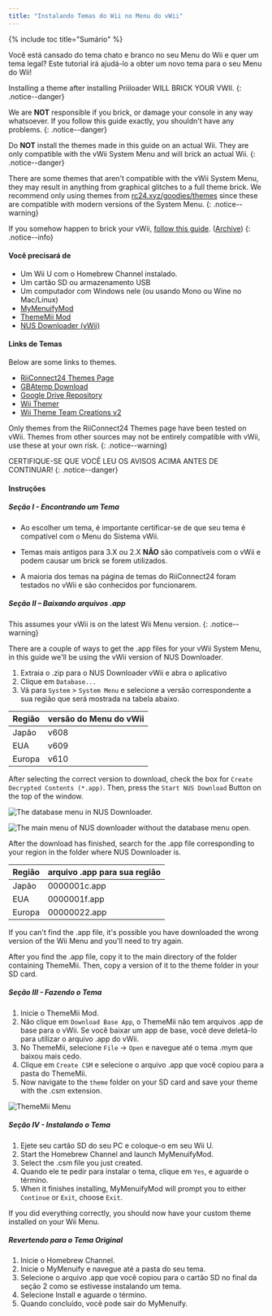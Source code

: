 ```yaml
---
title: "Instalando Temas do Wii no Menu do vWii"
---
```


{% include toc title="Sumário" %}

Você está cansado do tema chato e branco no seu Menu do Wii e quer um tema legal? Este tutorial irá ajudá-lo a obter um novo tema para o seu Menu do Wii!

Installing a theme after installing Priiloader WILL BRICK YOUR VWII.
{: .notice--danger}

We are **NOT** responsible if you brick, or damage your console in any way whatsoever. If you follow this guide exactly, you shouldn't have any problems.
{: .notice--danger}

Do **NOT** install the themes made in this guide on an actual Wii. They are only compatible with the vWii System Menu and will brick an actual Wii.
{: .notice--danger}

There are some themes that aren't compatible with the vWii System Menu, they may result in anything from graphical glitches to a full theme brick. We recommend only using themes from [rc24.xyz/goodies/themes](https://rc24.xyz/goodies/themes/) since these are compatible with modern versions of the System Menu.
{: .notice--warning}

If you somehow happen to brick your vWii, [follow this guide](https://gbatemp.net/threads/guide-vwii-unbrick-guide-by-garyodernichts.528329). ([Archive](https://web.archive.org/web/20200213194233/https://gbatemp.net/threads/guide-vwii-unbrick-guide-by-garyodernichts.528329/))
{: .notice--info}

#### Você precisará de

* Um Wii U com o Homebrew Channel instalado.
* Um cartão SD ou armazenamento USB
* Um computador com Windows nele (ou usando Mono ou Wine no Mac/Linux)
* [MyMenuifyMod](https://hbb1.oscwii.org/hbb/MyMenuifyMod/MyMenuifyMod.zip)
* [ThemeMii Mod](/assets/files/New_ThemeMii_MOD.zip)
* [NUS Downloader (vWii)](/assets/files/NUSDownloader-vwii.zip)

#### Links de Temas

Below are some links to themes.

* [RiiConnect24 Themes Page](https://rc24.xyz/goodies/themes/)
* [GBAtemp Download](https://gbatemp.net/download/categories/other-files.166/)
* [Google Drive Repository](https://drive.google.com/drive/folders/1K1WQe36bGibsF4ZlAxZKU6ngNpjUnh5i)
* [Wii Themer](http://www.wiithemer.org/)
* [Wii Theme Team Creations v2](https://gbatemp.net/threads/wii-theme-team-creations-v2.336596/)

Only themes from the RiiConnect24 Themes page have been tested on vWii. Themes from other sources may not be entirely compatible with vWii, use these at your own risk.
{: .notice--warning}

CERTIFIQUE-SE QUE VOCÊ LEU OS AVISOS ACIMA ANTES DE CONTINUAR!
{: .notice--danger}

#### Instruções

##### Seção I - Encontrando um Tema

* Ao escolher um tema, é importante certificar-se de que seu tema é compatível com o Menu do Sistema vWii.

* Temas mais antigos para 3.X ou 2.X **NÃO** são compatíveis com o vWii e podem causar um brick se forem utilizados.

* A maioria dos temas na página de temas do RiiConnect24 foram testados no vWii e são conhecidos por funcionarem.

##### Seção II – Baixando arquivos .app

This assumes your vWii is on the latest Wii Menu version.
{: .notice--warning}

There are a couple of ways to get the .app files for your vWii System Menu, in this guide we'll be using the vWii version of NUS Downloader.

1. Extraia o .zip para o NUS Downloader vWii e abra o aplicativo
2. Clique em `Database...`
3. Vá para `System` > `System Menu` e selecione a versão correspondente a sua região que será mostrada na tabela abaixo.

| Região | versão do Menu do vWii |
| ------ | ---------------------- |
| Japão  | v608                   |
| EUA    | v609                   |
| Europa | v610                   |

After selecting the correct version to download, check the box for `Create Decrypted Contents (*.app)`. Then, press the `Start NUS Download` Button on the top of the window.

![The database menu in NUS Downloader.](/images/Themes-vWii/NUSD-vWii_preview-database.png)

![The main menu of NUS downloader without the database menu open.](/images/Themes-vWii/NUSD-vWii_sysmenu-versions.png)

After the download has finished, search for the .app file corresponding to your region in the folder where NUS Downloader is.

| Região | arquivo .app para sua região |
| ------ | ---------------------------- |
| Japão  | 0000001c.app                 |
| EUA    | 0000001f.app                 |
| Europa | 00000022.app                 |

If you can't find the .app file, it's possible you have downloaded the wrong version of the Wii Menu and you'll need to try again.

After you find the .app file, copy it to the main directory of the folder containing ThemeMii. Then, copy a version of it to the theme folder in your SD card.

##### Seção III - Fazendo o Tema

1. Inicie o ThemeMii Mod.
2. Não clique em `Download Base App`, o ThemeMii não tem arquivos .app de base para o vWii. Se você baixar um app de base, você deve deletá-lo para utilizar o arquivo .app do vWii.
3. No ThemeMii, selecione `File` -> `Open` e navegue até o tema .mym que baixou mais cedo.
4. Clique em `Create CSM` e selecione o arquivo .app que você copiou para a pasta do ThemeMii.
5. Now navigate to the `theme` folder on your SD card and save your theme with the .csm extension.

![ThemeMii Menu](/images/Themes-vWii/ThemeMii-Mod-Preview_vWii.png)

##### Seção IV - Instalando o Tema

1. Ejete seu cartão SD do seu PC e coloque-o em seu Wii U.
2. Start the Homebrew Channel and launch MyMenuifyMod.
3. Select the .csm file you just created.
4. Quando ele te pedir para instalar o tema, clique em `Yes`, e aguarde o término.
5. When it finishes installing, MyMenuifyMod will prompt you to either `Continue` or `Exit`, choose `Exit`.

If you did everything correctly, you should now have your custom theme installed on your Wii Menu.

##### Revertendo para o Tema Original

1. Inicie o Homebrew Channel.
2. Inicie o MyMenuify e navegue até a pasta do seu tema.
3. Selecione o arquivo .app que você copiou para o cartão SD no final da seção 2 como se estivesse instalando um tema.
4. Selecione Install e aguarde o término.
5. Quando concluído, você pode sair do MyMenuify.
